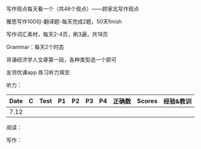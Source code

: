写作观点每天看一个（共46个观点）——顾家北写作观点

雅思写作100句-翻译题-每天完成2题，50天finish

写作词汇素材，每天2-4页，刷3遍，共18页

Grammar：每天2个时态

背诵经济学人文章第一段，各种类型选一个即可

友邻优课app 练习听力填空


听力：

| Date | C   | Test | P1  | P2  | P3  | P4  | 正确数 | Scores | 经验&教训 |
| ---- | --- | ---- | --- | --- | --- | --- | --- | ------ | ----- |
| 7.12 |     |      |     |     |     |     |     |        |       |

阅读：

写作：
